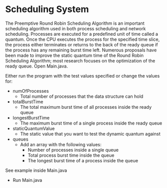 # Scheduling System

The Preemptive Round Robin Scheduling Algorithm is an important scheduling algorithm used in both process scheduling and network scheduling. Processes are executed for a predefined unit of time called a quantum. Once the CPU executes the process for the specified time slice, the process either terminates or returns to the back of the ready queue if the process has any remaining burst time left. Numerous proposals have been made to improve the static quantum time of the Round Robin Scheduling Algorithm; most research focuses on the optimization of the ready queue.
Open Main.java. 

Either run the program with the test values specified or change the values for:
- numOfProcesses
  - Total number of processes that the data structure can hold
- totalBurstTime
  - The total maximum burst time of all processes inside the ready queue
- longestBurstTime
  - The maximum burst time of a single process inside the ready queue
- staticQuantumValue
  - The static value that you want to test the dynamic quantum against
- queues
  - Add an array with the following values:
    - Number of processes inside a single queue
    - Total process burst time inside the queue
    - The longest burst time of a process inside the queue

See example inside Main.java
- Run Main.java
